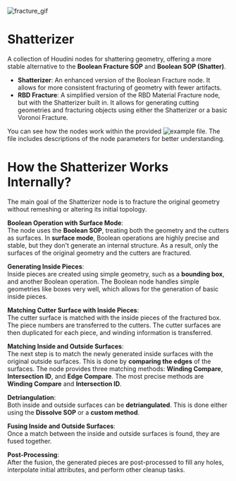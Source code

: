 ![fracture_gif](readme_images/fracture_loop_800.gif)

# Shatterizer
A collection of Houdini nodes for shattering geometry, offering a more stable alternative to the **Boolean Fracture SOP** and **Boolean SOP (Shatter)**.


- **Shatterizer**: An enhanced version of the Boolean Fracture node. It allows for more consistent fracturing of geometry with fewer artifacts.
- **RBD Fracture**: A simplified version of the RBD Material Fracture node, but with the Shatterizer built in. It allows for generating cutting geometries and fracturing objects using either the Shatterizer or a basic Voronoi Fracture.

You can see how the nodes work within the provided ![example file](Nodes/shatterizer_example.hiplc). The file includes descriptions of the node parameters for better understanding.
 <br />

# How the Shatterizer Works Internally?

The main goal of the Shatterizer node is to fracture the original geometry without remeshing or altering its initial topology.

**Boolean Operation with Surface Mode**:  <br />
The node uses the **Boolean SOP**, treating both the geometry and the cutters as surfaces. In **surface mode**, Boolean operations are highly precise and stable, but they don't generate an internal structure. As a result, only the surfaces of the original geometry and the cutters are fractured.

**Generating Inside Pieces**:  <br />
Inside pieces are created using simple geometry, such as a **bounding box**, and another Boolean operation. The Boolean node handles simple geometries like boxes very well, which allows for the generation of basic inside pieces.

**Matching Cutter Surface with Inside Pieces**:  <br />
The cutter surface is matched with the inside pieces of the fractured box. The piece numbers are transferred to the cutters. The cutter surfaces are then duplicated for each piece, and winding information is transferred.

**Matching Inside and Outside Surfaces**:  <br />
The next step is to match the newly generated inside surfaces with the original outside surfaces. This is done by **comparing the edges** of the surfaces. The node provides three matching methods: **Winding Compare**, **Intersection ID**, and **Edge Compare**. The most precise methods are **Winding Compare** and **Intersection ID**.

**Detriangulation**:  <br />
Both inside and outside surfaces can be **detriangulated**. This is done either using the **Dissolve SOP** or a **custom method**.

**Fusing Inside and Outside Surfaces**:  <br />
Once a match between the inside and outside surfaces is found, they are fused together.

**Post-Processing**:  <br />
After the fusion, the generated pieces are post-processed to fill any holes, interpolate initial attributes, and perform other cleanup tasks.





